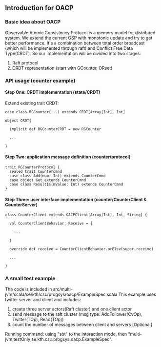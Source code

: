 ## Introduction for OACP
### Basic idea about OACP
Observable Atomic Consistency Protocol is a memory model for distribued system. We extend the current GSP with monotonic update and try to get better performance.
It's a combination between total order broadcast (which will be implemented through raft) and Conflict Free Data Type(CRDT). So our implementation will be divided into two stages:
1. Raft protocol
2. CRDT representation (start with GCounter, ORset)
### API usage (counter example)
#### Step One: CRDT implementation (state/CRDT)
Extend existing trait CRDT:
````
case class RGCounter(...) extends CRDT[Array[Int], Int]

object CRDT{

  implicit def RGCounterCRDT = new RGCounter
  
  ...

}
````
#### Step Two: application message definition (counter/protocol)
````
trait RGCounterProtocol {
  sealed trait CounterCmnd
  case class Add(num: Int) extends CounterCmnd
  case object Get extends CounterCmnd
  case class ResultIs(mValue: Int) extends CounterCmnd
}
````
#### Step Three: user interface implementation (counter/CounterClient & CounterServer)
````
class CounterClient extends OACPClient[Array[Int], Int, String] {

  val CounterClientBehavior: Receive = {
  
    ...
    
  }

  override def receive = CounterClientBehavior.orElse(super.receive)
  
  ...
  
}
````
### A small test example
The code is included in src/multi-jvm/scala/se/kth/csc/progsys/oacp/ExampleSpec.scala
This example uses twitter server and client and includes:
1. create three server actors(Raft cluster) and one client actor
2. send message to the raft cluster (msg type: AddFollower(CvOp), Twitter(TOp), Read(TOp))
3. count the number of messages between client and servers [Optional]
 
Running command: using "sbt" to the interaction mode, then "multi-jvm:testOnly se.kth.csc.progsys.oacp.ExampleSpec".